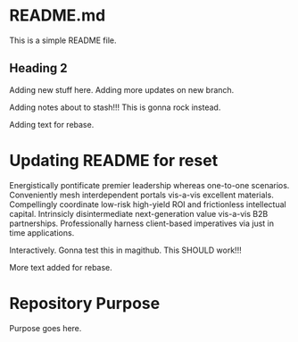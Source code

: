 # README.md

This is a simple README file.

## Heading 2

Adding new stuff here.
Adding more updates on new branch.

Adding notes about to stash!!!
This is gonna rock instead.

Adding text for rebase.

# Updating README for reset

Energistically pontificate premier leadership whereas 
one-to-one scenarios. Conveniently mesh interdependent 
portals vis-a-vis excellent materials. Compellingly 
coordinate low-risk high-yield ROI and frictionless 
intellectual capital. Intrinsicly disintermediate 
next-generation value vis-a-vis B2B partnerships. 
Professionally harness client-based imperatives via 
just in time applications.

Interactively.
Gonna test this in magithub.
This SHOULD work!!!

More text added for rebase.

# Repository Purpose

Purpose goes here.
